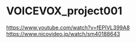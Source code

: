 # VOICEVOX_project001
https://www.youtube.com/watch?v=fEPlVL399A8  
https://www.nicovideo.jp/watch/sm40188643
